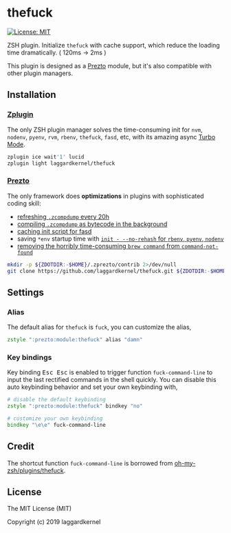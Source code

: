 # thefuck

[![License: MIT][license icon]][license]

ZSH plugin. Initialize `thefuck` with cache support, which reduce the loading
time dramatically. ( 120ms -> 2ms )

This plugin is designed as a [Prezto][prezto] module, but it's also
compatible with other plugin managers.

## Installation

### [Zplugin][zplugin]

The only ZSH plugin manager solves the time-consuming init for
`nvm`, `nodenv`, `pyenv`, `rvm`, `rbenv`, `thefuck`, `fasd`, etc,
with its amazing async [Turbo Mode][turbo mode].

```zsh
zplugin ice wait'1' lucid
zplugin light laggardkernel/thefuck
```

### [Prezto][prezto]

The only framework does **optimizations** in plugins with sophisticated coding skill:
- [refreshing `.zcompdump` every 20h][prezto zcompdump 1]
- [compiling `.zcompdump` as bytecode in the background][prezto zcompdump 2]
- [caching init script for fasd][prezto fasd]
- saving `*env` startup time with [`init - --no-rehash` for `rbenv`, `pyenv`, `nodenv`][prezto *env]
- [removing the horribly time-consuming `brew command` from `command-not-found`][prezto brew command]

```zsh
mkdir -p ${ZDOTDIR:-$HOME}/.zprezto/contrib 2>/dev/null
git clone https://github.com/laggardkernel/thefuck.git ${ZDOTDIR:-$HOME}/.zprezto/contrib/thefuck
```

## Settings

### Alias
The default alias for `thefuck` is `fuck`, you can customize the alias,

```zsh
zstyle ":prezto:module:thefuck" alias "damn"
```

### Key bindings
Key binding <kbd>Esc Esc</kbd> is enabled to trigger function `fuck-command-line`
to input the last rectified commands in the shell quickly. You can disable
this auto keybinding behavior and set your own keybinding with,

```zsh
# disable the default keybinding
zstyle ":prezto:module:thefuck" bindkey "no"

# customize your own keybinding
bindkey "\e\e" fuck-command-line
```

## Credit

The shortcut function `fuck-command-line` is borrowed from [oh-my-zsh/plugins/thefuck][omz-thefuck].

## License

The MIT License (MIT)

Copyright (c) 2019 laggardkernel


[license icon]: https://img.shields.io/badge/License-MIT-green.svg
[license]: https://opensource.org/licenses/MIT

[zplugin]: https://github.com/zdharma/zplugin
[turbo mode]: https://github.com/zdharma/zplugin#turbo-mode-zsh--53

[prezto]: https://github.com/sorin-ionescu/prezto
[prezto zcompdump 1]: https://github.com/sorin-ionescu/prezto/blob/4abbc5572149baa6a5e7e38393a4b2006f01024f/modules/completion/init.zsh#L31-L41
[prezto zcompdump 2]: https://github.com/sorin-ionescu/prezto/blob/4abbc5572149baa6a5e7e38393a4b2006f01024f/runcoms/zlogin#L9-L15
[prezto fasd]: https://github.com/sorin-ionescu/prezto/blob/4abbc5572149baa6a5e7e38393a4b2006f01024f/modules/fasd/init.zsh#L22-L36
[prezto *env]: https://github.com/sorin-ionescu/prezto/blob/4abbc5572149baa6a5e7e38393a4b2006f01024f/modules/python/init.zsh#L22
[prezto brew command]: https://github.com/sorin-ionescu/prezto/blob/4abbc5572149baa6a5e7e38393a4b2006f01024f/modules/command-not-found/init.zsh

[omz-thefuck]: https://github.com/robbyrussell/oh-my-zsh/tree/master/plugins/thefuck
